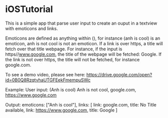 # iOSTutorial
This is a simple app that parse user input to create an ouput in a textview with emoticons and links.

Emoticons are defined as anything within (), for instance (anh is cool) is an emoticon, anh is not cool is not an emoticon.
If a link is over https, a title will fetch over that title webpage. For instance, if the input is https//www.google.com, the title of the webpage will be fetched: Google. If the link is not over https, the title will not be fetched, for instance google.com.


To see a demo video, please see here: https://drive.google.com/open?id=0B0Q8RzqtvhaUTGFEekFmempuSWc

Example:
User input: 
(Anh is cool) Anh is not cool, google.com, https://www.google.com

Output: 
emoticons: ["Anh is cool"],
links: [
    link: google.com, title: No Title available,
    link: https://www.google.com, title: Google
]
